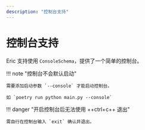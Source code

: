 ```yaml
---
description: "控制台支持"
---
```


# 控制台支持

Eric 支持使用 `ConsoleSchema`，提供了一个简单的控制台。

!!! note "控制台不会默认启动"

    需要添加启动参数 `--console` 才能启动控制台。

    如 `poetry run python main.py --console`

!!! danger "开启控制台后无法使用 ++ctrl+c++ 退出"

    需自行在控制台输入 `exit` 确认并退出。
